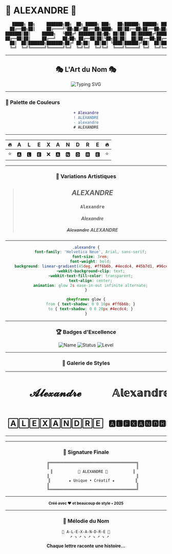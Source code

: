 # 🌟 **ALEXANDRE** 🌟

<div align="center">

```txt
   █████╗ ██╗     ███████╗██╗  ██╗ █████╗ ███╗   ██╗██████╗ ██████╗ ███████╗
  ██╔══██╗██║     ██╔════╝╚██╗██╔╝██╔══██╗████╗  ██║██╔══██╗██╔══██╗██╔════╝
███████║██║     █████╗   ╚███╔╝ ███████║██╔██╗ ██║██║  ██║██████╔╝█████╗
██╔══██║██║     ██╔══╝   ██╔██╗ ██╔══██║██║╚██╗██║██║  ██║██╔══██╗██╔══╝
  ██║  ██║███████╗███████╗██╔╝ ██╗██║  ██║██║ ╚████║██████╔╝██║  ██║███████╗
  ╚═╝  ╚═╝╚══════╝╚══════╝╚═╝  ╚═╝╚═╝  ╚═╝╚═╝  ╚═══╝╚═════╝ ╚═╝  ╚═╝╚══════╝
```

</div>

---

<div align="center">

## 🎭 **L'Art du Nom** 🎭

![Typing SVG](https://readme-typing-svg.demolab.com?font=Fira+Code&weight=600&size=30&duration=4000&pause=1000&color=F75C7E&center=true&vCenter=true&width=435&lines=Alexandre;Développeur;Créateur;Innovateur)

</div>

---

### 🌈 **Palette de Couleurs**

<div align="center">

```diff
+ Alexandre
! ALEXANDRE
- alexandre
# ALEXANDRE
```

</div>

---

<div align="center">

| 🔥 | **A** | **L** | **E** | **X** | **A** | **N** | **D** | **R** | **E** | 🔥 |
|:---:|:---:|:---:|:---:|:---:|:---:|:---:|:---:|:---:|:---:|:---:|
| ⭐ | 🅰️ | 🅻 | 🅴 | ❌ | 🅰️ | 🅽 | 🅳 | 🆁 | 🅴 | ⭐ |

</div>

---

<div align="center">

### 🎨 **Variations Artistiques**

> ## ***ALEXANDRE***
>
> ### `Alexandre`
>
> #### ***Alexandre***
>
> ##### ~~Alexandre~~ **ALEXANDRE**

</div>

---

<div align="center">

```css
.alexandre {
    font-family: 'Helvetica Neue', Arial, sans-serif;
    font-size: 3rem;
    font-weight: bold;
    background: linear-gradient(45deg, #ff6b6b, #4ecdc4, #45b7d1, #96ceb4);
    -webkit-background-clip: text;
    -webkit-text-fill-color: transparent;
    text-align: center;
    animation: glow 2s ease-in-out infinite alternate;
}

@keyframes glow {
    from { text-shadow: 0 0 10px #ff6b6b; }
    to { text-shadow: 0 0 20px #4ecdc4; }
}
```

</div>

---

<div align="center">

### 🏆 **Badges d'Excellence**

![Name](https://img.shields.io/badge/Name-Alexandre-brightgreen?style=for-the-badge&logo=github)
![Status](https://img.shields.io/badge/Status-Extraordinaire-gold?style=for-the-badge&logo=star)
![Level](https://img.shields.io/badge/Level-Légendaire-purple?style=for-the-badge&logo=trophy)

</div>

---

<div align="center">

### 🎪 **Galerie de Styles**

<table>
<tr>
<td align="center"><h1>𝓐𝓵𝓮𝔁𝓪𝓷𝓭𝓻𝓮</h1></td>
<td align="center"><h1>𝔸𝕝𝕖𝕩𝕒𝕟𝕕𝕣𝕖</h1></td>
<td align="center"><h1>𝖠𝗅𝖾𝗑𝖺𝗇𝖽𝗋𝖾</h1></td>
</tr>
<tr>
<td align="center"><h2>🄰🄻🄴🅇🄰🄽🄳🅁🄴</h2></td>
<td align="center"><h2>🅰🅻🅴🆇🅰🅽🅳🆁🅴</h2></td>
<td align="center"><h2>Ⓐⓛⓔⓧⓐⓝⓓⓡⓔ</h2></td>
</tr>
</table>

</div>

---

<div align="center">

### 🌟 **Signature Finale**

```
      ╔══════════════════════════════════════╗
      ║                                      ║
      ║           🎯 ALEXANDRE 🎯           ║
      ║                                      ║
      ║        ★ Unique • Créatif ★         ║
      ║                                      ║
      ╚══════════════════════════════════════╝
```

---

<sub>**Créé avec ❤️ et beaucoup de style • 2025**</sub>

</div>

---

<div align="center">

### 🎵 **Mélodie du Nom**

```
🎵 A-L-E-X-A-N-D-R-E 🎵
   ↗️ ↘️ ↗️ ↘️ ↗️ ↘️ ↗️ ↘️ ↗️
```

**Chaque lettre raconte une histoire...**

</div>
